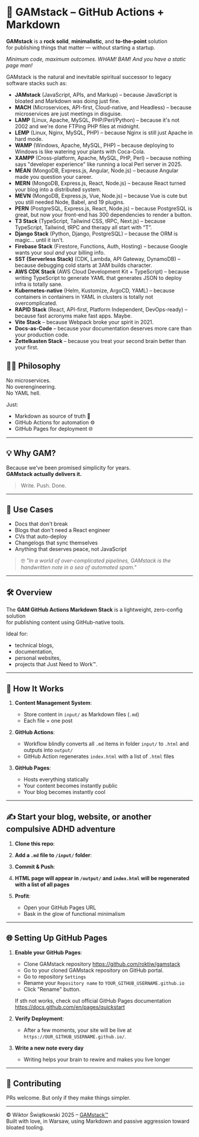 # 🚀 GAMstack – GitHub Actions + Markdown

**GAMstack** is a **rock solid**, **minimalistic**, and **to-the-point** solution  
for publishing things that matter — without starting a startup.
  
*Minimum code, maximum outcomes.*
*WHAM! BAM! And you have a static page man!*

GAMstack is the natural and inevitable spiritual successor to legacy software stacks such as:

- **JAMstack** (JavaScript, APIs, and Markup) – because JavaScript is bloated and Markdown was doing just fine.
- **MACH** (Microservices, API-first, Cloud-native, and Headless) – because microservices are just meetings in disguise.
- **LAMP** (Linux, Apache, MySQL, PHP/Perl/Python) – because it's not 2002 and we're done FTPing PHP files at midnight.
- **LEMP** (Linux, Nginx, MySQL, PHP) – because Nginx is still just Apache in hard mode.
- **WAMP** (Windows, Apache, MySQL, PHP) – because deploying to Windows is like watering your plants with Coca-Cola.
- **XAMPP** (Cross-platform, Apache, MySQL, PHP, Perl) – because nothing says "developer experience" like running a local Perl server in 2025.
- **MEAN** (MongoDB, Express.js, Angular, Node.js) – because Angular made you question your career.
- **MERN** (MongoDB, Express.js, React, Node.js) – because React turned your blog into a distributed system.
- **MEVN** (MongoDB, Express.js, Vue, Node.js) – because Vue is cute but you still needed Node, Babel, and 19 plugins.
- **PERN** (PostgreSQL, Express.js, React, Node.js) – because PostgreSQL is great, but now your front-end has 300 dependencies to render a button.
- **T3 Stack** (TypeScript, Tailwind CSS, tRPC, Next.js) – because TypeScript, Tailwind, tRPC and therapy all start with “T”.
- **Django Stack** (Python, Django, PostgreSQL) – because the ORM is magic... until it isn't.
- **Firebase Stack** (Firestore, Functions, Auth, Hosting) – because Google wants your soul *and* your billing info.
- **SST (Serverless Stack)** (CDK, Lambda, API Gateway, DynamoDB) – because debugging cold starts at 3AM builds character.
- **AWS CDK Stack** (AWS Cloud Development Kit + TypeScript) – because writing TypeScript to generate YAML that generates JSON to deploy infra is totally sane.
- **Kubernetes-native** (Helm, Kustomize, ArgoCD, YAML) – because containers in containers in YAML in clusters is totally not overcomplicated.
- **RAPID Stack** (React, API-first, Platform Independent, DevOps-ready) – because fast acronyms make fast apps. Maybe.
- **Vite Stack** – because Webpack broke your spirit in 2021.
- **Docs-as-Code** – because your documentation deserves more care than your production code.
- **Zettelkasten Stack** – because you treat your second brain better than your first.

## 🧘‍♂️ Philosophy

No microservices.  
No overengineering.  
No YAML hell.  

Just:

- Markdown as source of truth 📝  
- GitHub Actions for automation ⚙️  
- GitHub Pages for deployment 🌐  

---

## 💡 Why GAM?

Because we’ve been promised simplicity for years.  
**GAMstack actually delivers it.**

> Write. Push. Done.

---

## 🎯 Use Cases

- Docs that don't break
- Blogs that don't need a React engineer
- CVs that auto-deploy
- Changelogs that sync themselves
- Anything that deserves peace, not JavaScript

> 🤓 *"In a world of over-complicated pipelines, GAMstack is the handwritten note in a sea of automated spam."*

---

## 🛠️ Overview

The **GAM GitHub Actions Markdown Stack** is a lightweight, zero-config solution  
for publishing content using GitHub-native tools.  

Ideal for:
- technical blogs,
- documentation,
- personal websites,
- projects that Just Need to Work™.

---

## 🔄 How It Works

1. **Content Management System**:
   - Store content in `input/` as Markdown files (`.md`)
   - Each file = one post 

2. **GitHub Actions**:
   - Workflow blindly converts all `.md` items in folder `input/` to `.html` and outputs into `output/`
   - GitHub Action regenerates `index.html` with a list of `.html` files

3. **GitHub Pages**:
   - Hosts everything statically
   - Your content becomes instantly public
   - Your blog becomes instantly cool

---

## ✍️ Start your blog, website, or another compulsive ADHD adventure

1. **Clone this repo**:

2. **Add a `.md` file to `/input/` folder**:

3. **Commit & Push**:

4. **HTML page will appear in `/output/` and `index.html` will be regenerated with a list of all pages**

5. **Profit**:
   - Open your GitHub Pages URL
   - Bask in the glow of functional minimalism

---

## 🌐 Setting Up GitHub Pages

1. **Enable your GitHub Pages**:
   - Clone GAMstack repository https://github.com/roktiw/gamstack
   - Go to your cloned GAMstack repository on GitHub portal.
   - Go to repository `Settings`
   - Rename your `Repository name` to `YOUR_GITHUB_USERNAME.github.io`
   - Click "Rename" button.

   If sth not works, check out official GitHub Pages documentation https://docs.github.com/en/pages/quickstart

2. **Verify Deployment**:
   - After a few moments, your site will be live at `https://OUR_GITHUB_USERNAME.github.io/`.

3. **Write a new note every day**
   - Writing helps your brain to rewire and makes you live longer 

---

## 🙌 Contributing

PRs welcome. But only if they make things simpler.

---

© Wiktor Świątkowski 2025 – [GAMstack™](https://github.com/wiktor-switkowski)  
Built with love, in Warsaw, using Markdown and passive aggression toward bloated tooling.
